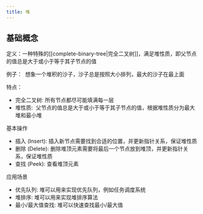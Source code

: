 ```yaml
---
title: 堆
---
```

## 基础概念

定义：一种特殊的[[complete-binary-tree|完全二叉树]]，满足堆性质，即父节点的值总是大于或小于等于其子节点的值

例子：  想象一个堆积的沙子，沙子总是按照大小排列，最大的沙子在最上面

特点：

- 完全二叉树: 所有节点都尽可能填满每一层
- 堆性质:  父节点的值总是大于或小于等于其子节点的值，根据堆性质分为最大堆和最小堆

基本操作

- 插入 (Insert): 插入新节点需要找到合适的位置，并更新指针关系，保证堆性质
- 删除 (Delete): 删除堆顶元素需要将最后一个节点放到堆顶，并更新指针关系，保证堆性质
- 查找 (Peek): 查看堆顶元素

应用场景

- 优先队列: 堆可以用来实现优先队列，例如任务调度系统
- 堆排序: 堆可以用来实现堆排序算法
- 最小/最大值查找: 堆可以快速查找最小/最大值